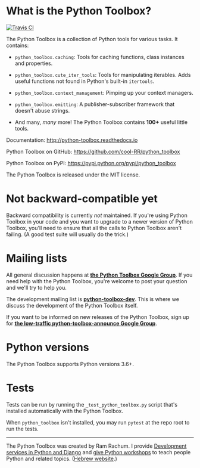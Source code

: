 # What is the Python Toolbox? #

[![Travis CI](https://img.shields.io/travis/cool-RR/python_toolbox/master.svg)](https://travis-ci.org/cool-RR/python_toolbox)

The Python Toolbox is a collection of Python tools for various tasks. It
contains:

 - `python_toolbox.caching`: Tools for caching functions, class instances and
   properties.

 - `python_toolbox.cute_iter_tools`: Tools for manipulating iterables. Adds
   useful functions not found in Python's built-in `itertools`.

 - `python_toolbox.context_management`: Pimping up your context managers.

 - `python_toolbox.emitting`: A publisher-subscriber framework that doesn't
   abuse strings.

 - And many, *many* more! The Python Toolbox contains **100+** useful little
   tools.

Documentation: http://python-toolbox.readthedocs.io

Python Toolbox on GitHub: https://github.com/cool-RR/python_toolbox

Python Toolbox on PyPI: https://pypi.python.org/pypi/python_toolbox

The Python Toolbox is released under the MIT license.

# Not backward-compatible yet #

Backward compatibility is currently *not* maintained. If you're using Python Toolbox in your code and you want to upgrade to a newer version of Python Toolbox, you'll need to ensure that all the calls to Python Toolbox aren't failing. (A good test suite will usually do the trick.)



# Mailing lists #

All general discussion happens at **[the Python Toolbox Google Group](https://groups.google.com/forum/#!forum/python-toolbox)**. If you need help with the Python Toolbox, you're welcome to post your question and we'll try to help you.

The development mailing list is **[python-toolbox-dev](https://groups.google.com/forum/#!forum/python-toolbox-dev)**. This is where we discuss the development of the Python Toolbox itself.

If you want to be informed on new releases of the Python Toolbox, sign up for
**[the low-traffic python-toolbox-announce Google Group](https://groups.google.com/forum/#!forum/python-toolbox-announce)**.

# Python versions #

The Python Toolbox supports Python versions 3.6+.


# Tests #

Tests can be run by running the `_test_python_toolbox.py` script that's
installed automatically with the Python Toolbox.

When `python_toolbox` isn't installed, you may run `pytest` at the repo root
to run the tests.


------------------------------------------------------------------

The Python Toolbox was created by Ram Rachum. I provide
[Development services in Python and Django](https://chipmunkdev.com)
and [give Python workshops](http://pythonworkshops.co/) to teach people
Python and related topics. ([Hebrew website](http://pythonworkshops.co.il/).)


